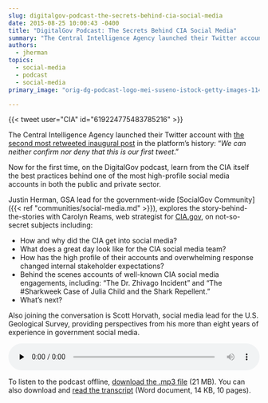 ```yaml
---
slug: digitalgov-podcast-the-secrets-behind-cia-social-media
date: 2015-08-25 10:00:43 -0400
title: "DigitalGov Podcast: The Secrets Behind CIA Social Media"
summary: "The Central Intelligence Agency launched their Twitter account with the second most retweeted inaugural post in the platform’s history."
authors:
  - jherman
topics:
  - social-media
  - podcast
  - social-media
primary_image: "orig-dg-podcast-logo-mei-suseno-istock-getty-images-1148452254"

---
```


{{< tweet user="CIA" id="619224775483785216" >}}

The Central Intelligence Agency launched their Twitter account with [the second most retweeted inaugural post](https://twitter.com/CIA/status/474971393852182528) in the platform’s history: “_We can neither confirm nor deny that this is our first tweet_.”

Now for the first time, on the DigitalGov podcast, learn from the CIA itself the best practices behind one of the most high-profile social media accounts in both the public and private sector.

Justin Herman, GSA lead for the government-wide [SocialGov Community]({{< ref "communities/social-media.md" >}}), explores the story-behind-the-stories with Carolyn Reams, web strategist for [CIA.gov](https://www.cia.gov/index.html), on not-so-secret subjects including:

  * How and why did the CIA get into social media?
  * What does a great day look like for the CIA social media team?
  * How has the high profile of their accounts and overwhelming response changed internal stakeholder expectations?
  * Behind the scenes accounts of well-known CIA social media engagements, including: “The Dr. Zhivago Incident” and “The #Sharkweek Case of Julia Child and the Shark Repellent.”
  * What’s next?

Also joining the conversation is Scott Horvath, social media lead for the U.S. Geological Survey, providing perspectives from his more than eight years of experience in government social media.

<audio class="wp-audio-shortcode" id="audio-302122-4" preload="none" style="width: 100%;" controls="controls"><source type="audio/mpeg" src="https://s3.amazonaws.com/digitalgov/_legacy-img/2015/08/CIA_Podcast.mp3" /><https://s3.amazonaws.com/digitalgov/_legacy-img/2015/08/CIA_Podcast.mp3></audio>

To listen to the podcast offline, [download the .mp3 file](https://s3.amazonaws.com/digitalgov/_legacy-img/2015/08/CIA_Podcast.mp3) (21 MB). You can also download and [read the transcript](https://s3.amazonaws.com/digitalgov/_legacy-img/2015/08/CIA-Social-Media-Podcast-Aug-2015-Transcript.docx) (Word document, 14 KB, 10 pages).
